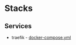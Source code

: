 # Stacks

## Services

* traefik - [docker-compose.yml](https://github.com/andronics/docker-stacks/blob/main/traefik/docker-compose.yml)